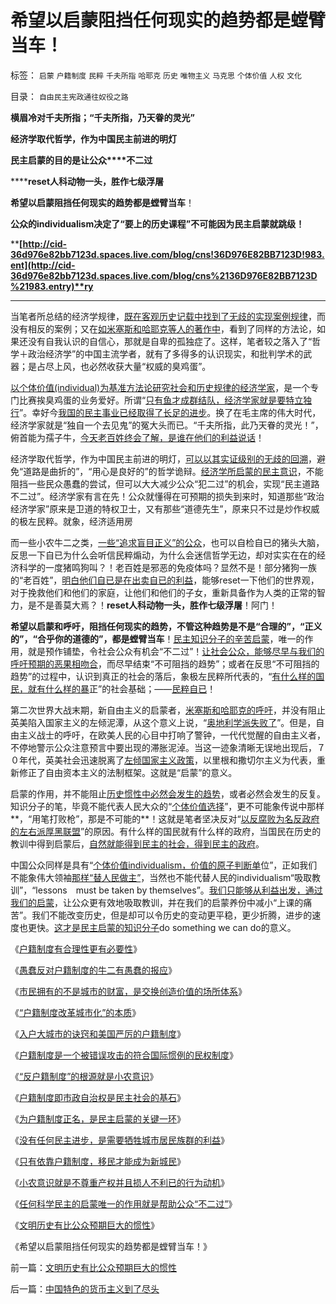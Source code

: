 # 希望以启蒙阻挡任何现实的趋势都是螳臂当车！

标签： `启蒙` `户籍制度` `民粹` `千夫所指` `哈耶克` `历史` `唯物主义` `马克思` `个体价值` `人权` `文化` 

目录： `自由民主宪政通往奴役之路`

**横眉冷对千夫所指；“千夫所指，乃天眷的灵光”**

**经济学取代哲学，作为中国民主前进的明灯**

**民主启蒙的目的是让公众****不二过**

******reset人科动物一头，胜作七级浮屠**

**希望以启蒙阻挡任何现实的趋势都是螳臂当车**！

**公众的individualism决定了“要上的历史课程”不可能因为民主启蒙就跳级！**

****[http://cid-36d976e82bb7123d.spaces.live.com/blog/cns!36D976E82BB7123D!983.ent](http://cid-36d976e82bb7123d.spaces.live.com/blog/cns%2136D976E82BB7123D%21983.entry)**ry**

****

当笔者所总结的经济学规律，[既在客观历史记载中找到了无歧的实现案例规律](../../../2010/2/4/阅读历史和现实认识的方法论.md)，而没有相反的案例；又在[如米塞斯和哈耶克等人的著作中](../../../2010/3/7/米塞斯是科学陈述不杂繁冗的文学典范.md)，看到了同样的方法论，如果还没有自我认识的自信心，那就是自卑的孤独症了。这样，笔者较之落入了“哲学＋政治经济学”的中国主流学者，就有了多得多的认识现实，和批判学术的武器；是占尽上风，也必然收获大量“权威的臭鸡蛋”。

[以个体价值(individual)为基准方法论研究社会和历史规律的经济学家](../../../2010/3/8/奥地利学派天生就是“边缘”经济学派.md)，是一个专门比赛挨臭鸡蛋的业务爱好。所谓“[只有鱼才成群结队，经济学家就是要特立独行](../../../2010/1/7/当中庸成为权威.md)”。幸好今[我国的民主事业已经取得了长足的进步](../../../2009/7/16/中国在党领导下取得民主自由的长足进步.md)。换了在毛主席的伟大时代，经济学家就是“独自一个去见鬼”的冤大头而已。“千夫所指，此乃天眷的灵光！”，俯首能为孺子牛，[今天老百姓终会了解，是谁在他们的利益说话](../../../2009/7/30/十几亿体制外老百姓的利益由谁呼吁.md)！

经济学取代哲学，作为中国民主前进的明灯，[可以以其实证级别的无歧的回溯](../../../2010/3/9/没有利益就没有科学.md)，避免“道路是曲折的”，“用心是良好的”的哲学诡辩。[经济学所启蒙的民主意识](../../../2010/3/6/为户籍制度正名，是民主启蒙的关键一环.md)，不能阻挡一些民众愚蠢的尝试，但可以大大减少公众“犯二过”的机会，实现“民主道路不二过”。经济学家有言在先！公众就懂得在可预期的损失到来时，知道那些“政治经济学家”原来是卫道的特权卫士，又有那些“道德先生”，原来只不过是炒作权威的极左民粹。就象，经济适用房

而一些小农牛二之类，[一些“追求盲目正义”的公众](../../../2009/11/14/正义感也可以变得非常可怕.md)，也可以自检自已的猪头大脑，反思一下自已为什么会听信民粹煽动，为什么会迷信哲学无边，却对实实在在的经济科学的一度猪鸣狗叫？！老百姓是邪恶的免疫体吗？显然不是！部分猪狗一族的“老百姓”，[明白他们自已是在出卖自已的利益](../../../2010/1/27/愚蠢的人自然有愚蠢的报应.md)，能够reset一下他们的世界观，对于挽救他们和他们的家庭，让他们和他们的子女，重新具备作为人类的正常的智力，是不是善莫大焉？！**reset人科动物一头，胜作七级浮屠**！阿门！

**希望以启蒙和呼吁，阻挡任何现实的趋势，不管这种趋势是不是“合理的”，“正义的”，“合乎你的道德的”，都是螳臂当车**！[民主知识分子的辛苦启蒙](../../../2010/1/10/民主事业无非人人DO&nbsp;SOMETIHG.md)，唯一的作用，就是预作铺垫，令社会公众有机会“不二过”！[让社会公众，能够尽早与我们的呼吁预期的恶果相吻合](../../../2009/9/25/科学发展观是打击极左民粹的最有力武器.md)，而尽早结束“不可阻挡的趋势”；或者在反思“不可阻挡的趋势”的过程中，认识到真正的社会的落后，象极左民粹所代表的，“[有什么样的国民，就有什么样的暴](../../../2009/12/31/有什么样的文化，就有什么样的国民.md)正”的社会基础；——[民粹自已](../../../2009/9/24/为什么说民粹就是极左.md)！

第二次世界大战末期，新自由主义的启蒙者，[米塞斯和哈耶克的呼吁](../../../2010/3/7/米塞斯是科学陈述不杂繁冗的文学典范.md)，并没有阻止英美陷入国家主义的左倾泥潭，从这个意义上说，“[奥地利学派失败了](../../../2010/1/21/奥地利学派，孤独的自由战士.md)”。但是，自由主义战士的呼吁，在欧美人民的心目中打响了警钟，一代代觉醒的自由主义者，不停地警示公众注意预言中要出现的滞胀泥淖。当这一迹象清晰无误地出现后，７０年代，英美社会迅速脱离了[左倾国家主义政策](../../../2009/12/27/国家主义举国体制的低效率和根源.md)，以里根和撒切尔主义为代表，重新修正了自由资本主义的法制框架。这就是“启蒙”的意义。

启蒙的作用，并不能阻止[历史惯性中必然会发生的趋势](../../../2009/12/29/历史经济学派与唯心的社会学.md)，或者必然会发生的反复。知识分子的笔，毕竟不能代表人民大众的“[个体价值选择](../../../2010/3/7/Individualism（个体价值）不宜混同个人主义.md)”，更不可能象传说中那样**，“用笔打败枪”，那是不可能的**！这就是笔者坚决反对“[以反腐败为名反政府的左右派厚黑联盟](http://blog.sina.com.cn/s/blog_5563a64d0100gvob.html)”的原因。有什么样的国民就有什么样的政府，当国民在历史的教训中得到启蒙后，[自然就能得到民主的社会，得到民主的政府](http://blog.sina.com.cn/s/blog_5563a64d0100gvo4.html)。

中国公众同样是具有“[个体价值individualism，价值的原子判断单](../../../2010/1/21/人权是价值判断的原子单位.md)位”，正如我们不能象伟大领袖[那样“替人民做主”](http://blog.sina.com.cn/s/blog_5563a64d0100gfpk.html)，当然也不能代替人民的individualism“吸取教训”，“lessons　must
be taken by themselves”。[我们只能够从利益出发，通过我们的启蒙](../../../2010/1/11/自由信念有机会成为邪教吗.md)，让公众更有效地吸取教训，并在我们的启蒙养份中减小“上课的痛苦”。我们不能改变历史，但是却可以令历史的变动更平稳，更少折腾，进步的速度也更快。[这才是民主启蒙的知识分子](http://blog.sina.com.cn/s/blog_5563a64d0100getp.html)do
something we can do的意义。



《[户籍制度有合理性更有必要性](../../../2009/9/29/户籍制度的合理性和必要性专题讨论目录.md)》

《[愚蠢反对户籍制度的牛二有愚蠢的报应](../../../2010/1/27/愚蠢的人自然有愚蠢的报应.md)》

《[市民拥有的不是城市的财富，是交换创造价值的场所体系](../../../2010/1/29/市民拥有的不是城市的财富，是交换创造价值的场所体系.md)》

《[“户籍制度改革城市化”的本质](../../../2010/1/29/“户籍制度改革城市化”的本质是浩劫.md)》

《[入户大城市的诀窍和美国严厉的户籍制度](../../../2010/2/1/入户大城市的诀窍和美国严厉的户籍制度.md)》

《[户籍制度是一个被错误攻击的符合国际惯例的民权制度](../../../2010/3/4/户籍制度是被错误攻击的民权制度.md)》

《[“反户籍制度”的根源就是小农意识](../../../2010/3/5/“反户籍制度”的根源就是小农意识.md)》

《[户籍制度即市政自治权是民主社会的基石](../../../2010/3/5/户籍制度即市政自治权是民主社会的基石.md)》

《[为户籍制度正名，是民主启蒙的关键一环](../../../2010/3/6/为户籍制度正名，是民主启蒙的关键一环.md)》

《[没有任何民主进步，是需要牺牲城市居民族群的利益](../../../2010/3/6/没有任何民主进步，是需要牺牲城市居民族群的利益；.md)》

《[只有依靠户籍制度，移民才能成为新城民](../../../2010/3/6/向移民倾斜，居民如何实现“安居乐业”呢.md)》

《[小农意识就是不尊重产权并且损人不利已的行为动机](../../../2010/3/11/小农意识就是不尊重产权并且损人不利已的行为动机.md)》

《[任何科学民主的启蒙唯一的作用就是帮助公众“不二过”](../../../2010/3/11/民主启蒙只是帮助公众“不二过”.md)》

《[文明历史有比公众预期巨大的惯性](../../../2010/3/11/文明历史有比公众预期巨大的惯性.md)》

《希望以启蒙阻挡任何现实的趋势都是螳臂当车！》









前一篇：[文明历史有比公众预期巨大的惯性](../../../2010/3/11/文明历史有比公众预期巨大的惯性.md)

后一篇：[中国特色的货币主义到了尽头](../../../2010/3/13/中国特色的货币主义到了尽头.md)